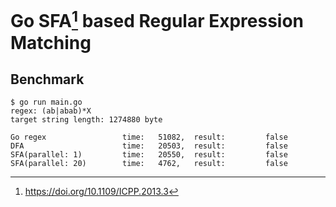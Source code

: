 Go SFA[^sfa] based Regular Expression Matching
=================================================

## Benchmark

```console
$ go run main.go
regex: (ab|abab)*X
target string length: 1274880 byte

Go regex                 time:   51082,  result:         false
DFA                      time:   20503,  result:         false
SFA(parallel: 1)         time:   20550,  result:         false
SFA(parallel: 20)        time:   4762,   result:         false
```

[^sfa]: https://doi.org/10.1109/ICPP.2013.3
